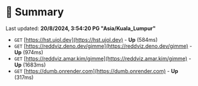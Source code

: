 # 📖 Summary
Last updated: **20/8/2024, 3:54:20 PG "Asia/Kuala_Lumpur"**

- `GET` [https://hst.ujol.dev](https://hst.ujol.dev) - **Up** (584ms)
- `GET` [https://reddviz.deno.dev/gimme](https://reddviz.deno.dev/gimme) - **Up** (974ms)
- `GET` [https://reddviz.amar.kim/gimme](https://reddviz.amar.kim/gimme) - **Up** (1683ms)
- `GET` [https://dumb.onrender.com](https://dumb.onrender.com) - **Up** (317ms)
